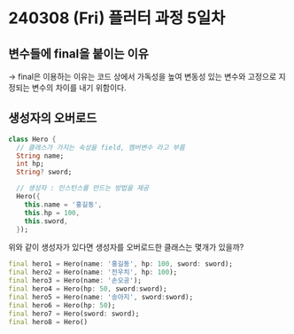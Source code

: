 240308 (Fri)
플러터 과정 5일차
=================

변수들에 final을 붙이는 이유
-
-> final은 이용하는 이유는 코드 상에서 가독성을 높여 변동성 있는 변수와 고정으로 지정되는 변수의 차이를 내기 위함이다.

생성자의 오버로드
--

```dart
class Hero {
  // 클래스가 가지는 속성을 field, 멤버변수 라고 부름
  String name;
  int hp;
  String? sword;

  // 생성자 : 인스턴스를 만드는 방법을 제공
  Hero({
    this.name = '홍길동',
    this.hp = 100,
    this.sword,
  });
  ```
위와 같이 생성자가 있다면 생성자를 오버로드한 클래스는 몇개가 있을까?

```dart
final hero1 = Hero(name: '홍길동', hp: 100, sword: sword);
final hero2 = Hero(name: '전우치', hp: 100);
final hero3 = Hero(name: '손오공');
final hero4 = Hero(hp: 50, sword:sword);
final hero5 = Hero(name: '송아지', sword:sword);
final hero6 = Hero(hp: 50);
final hero7 = Hero(sword: sword);
final hero8 = Hero()
```
